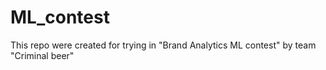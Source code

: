 # ML_contest

This repo were created for trying in "Brand Analytics ML contest" by team "Criminal beer"
